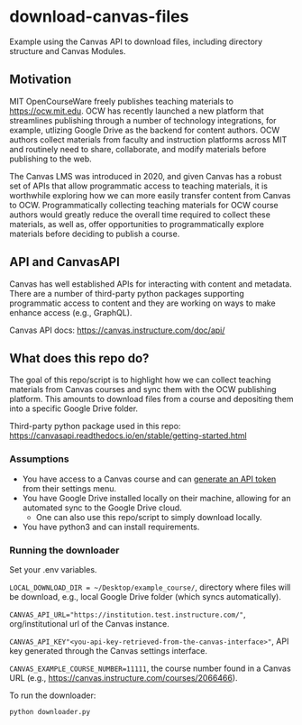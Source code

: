 # download-canvas-files
Example using the Canvas API to download files, including directory structure and Canvas Modules.

## Motivation
MIT OpenCourseWare freely publishes teaching materials to https://ocw.mit.edu. OCW has recently launched a new platform that streamlines publishing through a number of technology integrations, for example, utlizing Google Drive as the backend for content authors. OCW authors collect materials from faculty and instruction platforms across MIT and routinely need to share, collaborate, and modify materials before publishing to the web.

The Canvas LMS was introduced in 2020, and given Canvas has a robust set of APIs that allow programmatic access to teaching materials, it is worthwhile exploring how we can more easily transfer content from Canvas to OCW. Programmatically collecting teaching materials for OCW course authors would greatly reduce the overall time required to collect these materials, as well as, offer opportunities to programmatically explore materials before deciding to publish a course.

## API and CanvasAPI
Canvas has well established APIs for interacting with content and metadata. There are a number of third-party python packages supporting programmatic access to content and they are working on ways to make enhance access (e.g., GraphQL).

Canvas API docs: https://canvas.instructure.com/doc/api/

## What does this repo do?
The goal of this repo/script is to highlight how we can collect teaching materials from Canvas courses and sync them with the OCW publishing platform. This amounts to download files from a course and depositing them into a specific Google Drive folder.

Third-party python package used in this repo: https://canvasapi.readthedocs.io/en/stable/getting-started.html

### Assumptions
- You have access to a Canvas course and can [generate an API token](https://learninganalytics.ubc.ca/for-students/canvas-api/) from their settings menu.
- You have Google Drive installed locally on their machine, allowing for an automated sync to the Google Drive cloud.
  - One can also use this repo/script to simply download locally.
- You have python3 and can install requirements.

### Running the downloader
Set your .env variables.

`LOCAL_DOWNLOAD_DIR = ~/Desktop/example_course/`, directory where files will be download, e.g., local Google Drive folder (which syncs automatically).

`CANVAS_API_URL="https://institution.test.instructure.com/"`,  org/institutional url of the Canvas instance.

`CANVAS_API_KEY"<you-api-key-retrieved-from-the-canvas-interface>"`,  API key generated through the Canvas settings interface.

`CANVAS_EXAMPLE_COURSE_NUMBER=11111`,  the course number found in a Canvas URL (e.g., https://canvas.instructure.com/courses/2066466). 

To run the downloader:

`python downloader.py`
